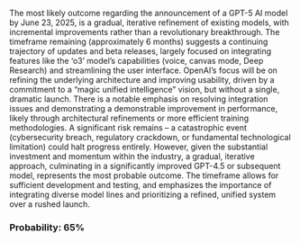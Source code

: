 The most likely outcome regarding the announcement of a GPT-5 AI model by June 23, 2025, is a gradual, iterative refinement of existing models, with incremental improvements rather than a revolutionary breakthrough. The timeframe remaining (approximately 6 months) suggests a continuing trajectory of updates and beta releases, largely focused on integrating features like the ‘o3’ model’s capabilities (voice, canvas mode, Deep Research) and streamlining the user interface. OpenAI’s focus will be on refining the underlying architecture and improving usability, driven by a commitment to a “magic unified intelligence” vision, but without a single, dramatic launch. There is a notable emphasis on resolving integration issues and demonstrating a demonstrable improvement in performance, likely through architectural refinements or more efficient training methodologies. A significant risk remains – a catastrophic event (cybersecurity breach, regulatory crackdown, or fundamental technological limitation) could halt progress entirely. However, given the substantial investment and momentum within the industry, a gradual, iterative approach, culminating in a significantly improved GPT-4.5 or subsequent model, represents the most probable outcome. The timeframe allows for sufficient development and testing, and emphasizes the importance of integrating diverse model lines and prioritizing a refined, unified system over a rushed launch.

### Probability: 65%